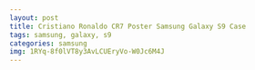 ```yaml
---
layout: post
title: Cristiano Ronaldo CR7 Poster Samsung Galaxy S9 Case
tags: samsung, galaxy, s9
categories: samsung
img: 1RYq-8f0lVT8y3AvLCUEryVo-W0Jc6M4J
---
```

